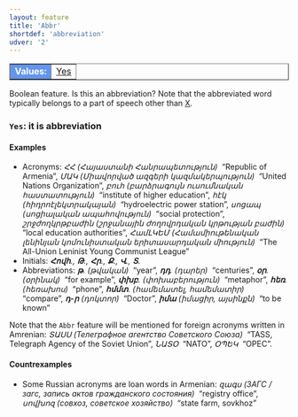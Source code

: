 ```yaml
---
layout: feature
title: 'Abbr'
shortdef: 'abbreviation'
udver: '2'
---
```


<table class="typeindex" border="1">
<tr>
  <td style="background-color:cornflowerblue;color:white"><strong>Values:</strong> </td>
  <td><a href="#Yes">Yes</a></td>
</tr>
</table>

Boolean feature. Is this an abbreviation? Note that the abbreviated word typically belongs to a part of speech other than [X]().

### <a name="Yes">`Yes`</a>: it is abbreviation

#### Examples

* Acronyms:
  _ՀՀ (Հայաստանի Հանրապետություն)&nbsp;_ “Republic of Armenia”,
  _ՄԱԿ (Միավորված ազգերի կազմակերպություն)&nbsp;_ “United Nations Organization”,
  _բուհ (բարձրագույն ուսումնական հաստատություն)&nbsp;_ “institute of higher education”,
  _հէկ (հիդրոէլեկտրակայան)&nbsp;_ “hydroelectric power station”,
  _սոցապ (սոցիալական ապահովություն)&nbsp;_ “social protection”,
  _շրջժողկրթբաժին (շրջանային ժողովրդական կրթության բաժին)&nbsp;_ “local education authorities”,
  _ՀամԼԿԵՄ (Համամիութենական լենինյան կոմունիստական երիտասարդական միություն)&nbsp;_ “The All-Union Leninist Young Communist League”
* Initials: _<b>Հովհ</b>., <b>Թ</b>., <b>Հր</b>., <b>Ք</b>., <b>Վ</b>., <b>Տ</b>._
* Abbreviations:
  _<b>թ</b>. (թվական)&nbsp;_ “year”,
  _<b>դդ</b>. (դարեր)&nbsp;_ “centuries”,
  _<b>օր</b>. (օրինակ)&nbsp;_ “for example”,
  _<b>փխբ</b>. (փոխաբերություն)&nbsp;_ “metaphor”,
  _<b>հեռ</b>. (հեռախոս)&nbsp;_ “phone”,
  _<b>հմմտ</b>. (համեմատել, համեմատիր)&nbsp;_ “compare”,
  _<b>դ-ր</b> (դոկտոր)&nbsp;_ “Doctor”,
  _<b>իմա</b> (իմացիր, այսինքն)&nbsp;_ “to be known”

Note that the `Abbr` feature will be mentioned for foreign acronyms written in Amrenian: _ՏԱՍՍ (Телеграфное агентство Советского Союза)&nbsp;_ “TASS, Telegraph Agency of the Soviet Union”, _ՆԱՏՕ&nbsp;_ “NATO”, _ՕՊԵԿ&nbsp;_ “OPEC”.

#### Countrexamples

* Some Russian acronyms are loan words in Armenian:
  _զագս (ЗАГС / загс, запись актов гражданского состояния)&nbsp;_ “registry office”,
  _սովխոզ (совхоз, советское хозяйство)&nbsp;_ “state farm, sovkhoz”
  
